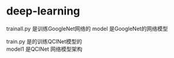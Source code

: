 # deep-learning
trainall.py   是训练GoogleNet网络的
model  是GoogleNet的网络模型

train.py   是的训练QCINet模型的  
model1   是QCINet 网络模型架构

